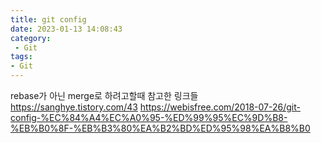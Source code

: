 ```yaml
---
title: git config
date: 2023-01-13 14:08:43
category:
 - Git
tags: 
- Git
---
```


rebase가 아닌 merge로 하려고할때 참고한 링크들
https://sanghye.tistory.com/43
https://webisfree.com/2018-07-26/git-config-%EC%84%A4%EC%A0%95-%ED%99%95%EC%9D%B8-%EB%B0%8F-%EB%B3%80%EA%B2%BD%ED%95%98%EA%B8%B0
